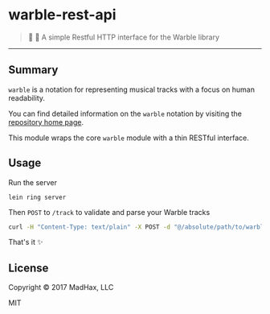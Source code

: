 # warble-rest-api
> :musical_score: :satellite: A simple Restful HTTP interface for the Warble library
---

## Summary

`warble` is a notation for representing musical tracks with a focus on human readability.

You can find detailed information on the `warble` notation by visiting the [repository home page](https://github.com/slurmulon/warble).

This module wraps the core `warble` module with a thin RESTful interface.

## Usage

Run the server

```
lein ring server
```

Then `POST` to `/track` to validate and parse your Warble tracks

```sh
curl -H "Content-Type: text/plain" -X POST -d "@/absolute/path/to/warble/file.warb" http://localhost:3000/track
```

That's it :sparkles:

## License

Copyright © 2017 MadHax, LLC

MIT
